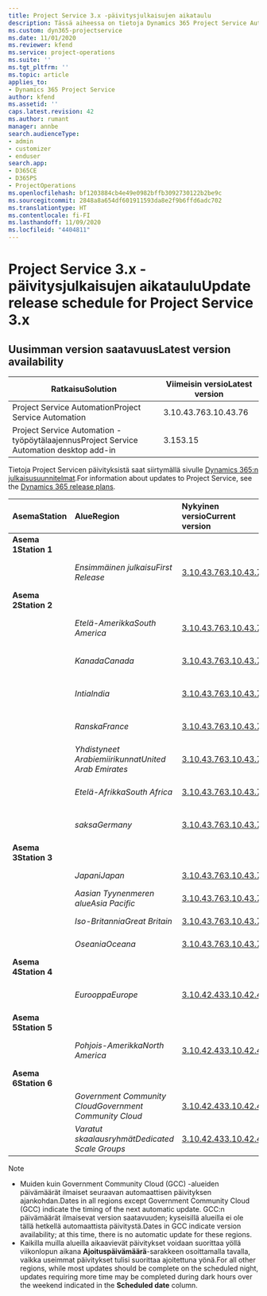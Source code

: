 ```yaml
---
title: Project Service 3.x -päivitysjulkaisujen aikataulu
description: Tässä aiheessa on tietoja Dynamics 365 Project Service Automationin käytettävissä olevista ja tulevista versioista.
ms.custom: dyn365-projectservice
ms.date: 11/01/2020
ms.reviewer: kfend
ms.service: project-operations
ms.suite: ''
ms.tgt_pltfrm: ''
ms.topic: article
applies_to:
- Dynamics 365 Project Service
author: kfend
ms.assetid: ''
caps.latest.revision: 42
ms.author: rumant
manager: annbe
search.audienceType:
- admin
- customizer
- enduser
search.app:
- D365CE
- D365PS
- ProjectOperations
ms.openlocfilehash: bf1203884cb4e49e0982bffb3092730122b2be9c
ms.sourcegitcommit: 2848a8a654df601911593da8e2f9b6ffd6adc702
ms.translationtype: HT
ms.contentlocale: fi-FI
ms.lasthandoff: 11/09/2020
ms.locfileid: "4404811"
---
```

# <a name="update-release-schedule-for-project-service-3x"></a><span data-ttu-id="8ecc2-103">Project Service 3.x -päivitysjulkaisujen aikataulu</span><span class="sxs-lookup"><span data-stu-id="8ecc2-103">Update release schedule for Project Service 3.x</span></span>

## <a name="latest-version-availability"></a><span data-ttu-id="8ecc2-104">Uusimman version saatavuus</span><span class="sxs-lookup"><span data-stu-id="8ecc2-104">Latest version availability</span></span>

| <span data-ttu-id="8ecc2-105">Ratkaisu</span><span class="sxs-lookup"><span data-stu-id="8ecc2-105">Solution</span></span>  | <span data-ttu-id="8ecc2-106">Viimeisin versio</span><span class="sxs-lookup"><span data-stu-id="8ecc2-106">Latest version</span></span> |
|-------|----|
| <span data-ttu-id="8ecc2-107">Project Service Automation</span><span class="sxs-lookup"><span data-stu-id="8ecc2-107">Project Service Automation</span></span>    | <span data-ttu-id="8ecc2-108">3.10.43.76</span><span class="sxs-lookup"><span data-stu-id="8ecc2-108">3.10.43.76</span></span> |
| <span data-ttu-id="8ecc2-109">Project Service Automation -työpöytälaajennus</span><span class="sxs-lookup"><span data-stu-id="8ecc2-109">Project Service Automation desktop add-in</span></span>                | <span data-ttu-id="8ecc2-110">3.15</span><span class="sxs-lookup"><span data-stu-id="8ecc2-110">3.15</span></span>          |

<span data-ttu-id="8ecc2-111">Tietoja Project Servicen päivityksistä saat siirtymällä sivulle [Dynamics 365:n julkaisusuunnitelmat](https://docs.microsoft.com/dynamics365/release-plans/).</span><span class="sxs-lookup"><span data-stu-id="8ecc2-111">For information about updates to Project Service, see the [Dynamics 365 release plans](https://docs.microsoft.com/dynamics365/release-plans/).</span></span> 

| <span data-ttu-id="8ecc2-112">Asema</span><span class="sxs-lookup"><span data-stu-id="8ecc2-112">Station</span></span>  | <span data-ttu-id="8ecc2-113">Alue</span><span class="sxs-lookup"><span data-stu-id="8ecc2-113">Region</span></span> | <span data-ttu-id="8ecc2-114">Nykyinen versio</span><span class="sxs-lookup"><span data-stu-id="8ecc2-114">Current version</span></span> | <span data-ttu-id="8ecc2-115">Seuraava versio</span><span class="sxs-lookup"><span data-stu-id="8ecc2-115">Next version</span></span> |  <span data-ttu-id="8ecc2-116">Aikataulutettu päivämäärä</span><span class="sxs-lookup"><span data-stu-id="8ecc2-116">Scheduled date</span></span>
| :---   | :---   | :---   | :---   |:---   |         
|<span data-ttu-id="8ecc2-117"><strong>Asema 1</strong></span><span class="sxs-lookup"><span data-stu-id="8ecc2-117"><strong>Station 1</strong></span></span> | |  |  | |
| | <span data-ttu-id="8ecc2-118"><i>Ensimmäinen julkaisu</i></span><span class="sxs-lookup"><span data-stu-id="8ecc2-118"><i>First Release</i></span></span> | [<span data-ttu-id="8ecc2-119">3.10.43.76</span><span class="sxs-lookup"><span data-stu-id="8ecc2-119">3.10.43.76</span></span>](whats-new-ur-25.md) | <span data-ttu-id="8ecc2-120">TBD</span><span class="sxs-lookup"><span data-stu-id="8ecc2-120">TBD</span></span> | <span data-ttu-id="8ecc2-121">20. marraskuuta 2020</span><span class="sxs-lookup"><span data-stu-id="8ecc2-121">November 20, 2020</span></span>
|<span data-ttu-id="8ecc2-122"><strong>Asema 2</strong></span><span class="sxs-lookup"><span data-stu-id="8ecc2-122"><strong>Station 2</strong></span></span> | |  |  | |
| | <span data-ttu-id="8ecc2-123"><i>Etelä-Amerikka</i></span><span class="sxs-lookup"><span data-stu-id="8ecc2-123"><i>South America</i></span></span> | [<span data-ttu-id="8ecc2-124">3.10.43.76</span><span class="sxs-lookup"><span data-stu-id="8ecc2-124">3.10.43.76</span></span>](whats-new-ur-25.md) | <span data-ttu-id="8ecc2-125">TBD</span><span class="sxs-lookup"><span data-stu-id="8ecc2-125">TBD</span></span> | <span data-ttu-id="8ecc2-126">27. marraskuuta 2020</span><span class="sxs-lookup"><span data-stu-id="8ecc2-126">November 27, 2020</span></span>
| | <span data-ttu-id="8ecc2-127"><i>Kanada</i></span><span class="sxs-lookup"><span data-stu-id="8ecc2-127"><i>Canada</i></span></span> | [<span data-ttu-id="8ecc2-128">3.10.43.76</span><span class="sxs-lookup"><span data-stu-id="8ecc2-128">3.10.43.76</span></span>](whats-new-ur-25.md) | <span data-ttu-id="8ecc2-129">TBD</span><span class="sxs-lookup"><span data-stu-id="8ecc2-129">TBD</span></span> | <span data-ttu-id="8ecc2-130">27. marraskuuta 2020</span><span class="sxs-lookup"><span data-stu-id="8ecc2-130">November 27, 2020</span></span> 
| | <span data-ttu-id="8ecc2-131"><i>Intia</i></span><span class="sxs-lookup"><span data-stu-id="8ecc2-131"><i>India</i></span></span> | [<span data-ttu-id="8ecc2-132">3.10.43.76</span><span class="sxs-lookup"><span data-stu-id="8ecc2-132">3.10.43.76</span></span>](whats-new-ur-25.md) | <span data-ttu-id="8ecc2-133">TBD</span><span class="sxs-lookup"><span data-stu-id="8ecc2-133">TBD</span></span> | <span data-ttu-id="8ecc2-134">27. marraskuuta 2020</span><span class="sxs-lookup"><span data-stu-id="8ecc2-134">November 27, 2020</span></span>
| | <span data-ttu-id="8ecc2-135"><i>Ranska</i></span><span class="sxs-lookup"><span data-stu-id="8ecc2-135"><i>France</i></span></span> | [<span data-ttu-id="8ecc2-136">3.10.43.76</span><span class="sxs-lookup"><span data-stu-id="8ecc2-136">3.10.43.76</span></span>](whats-new-ur-25.md) | <span data-ttu-id="8ecc2-137">TBD</span><span class="sxs-lookup"><span data-stu-id="8ecc2-137">TBD</span></span> | <span data-ttu-id="8ecc2-138">27. marraskuuta 2020</span><span class="sxs-lookup"><span data-stu-id="8ecc2-138">November 27, 2020</span></span>
| | <span data-ttu-id="8ecc2-139"><i>Yhdistyneet Arabiemiirikunnat</i></span><span class="sxs-lookup"><span data-stu-id="8ecc2-139"><i>United Arab Emirates</i></span></span> | [<span data-ttu-id="8ecc2-140">3.10.43.76</span><span class="sxs-lookup"><span data-stu-id="8ecc2-140">3.10.43.76</span></span>](whats-new-ur-25.md) | <span data-ttu-id="8ecc2-141">TBD</span><span class="sxs-lookup"><span data-stu-id="8ecc2-141">TBD</span></span> | <span data-ttu-id="8ecc2-142">27. marraskuuta 2020</span><span class="sxs-lookup"><span data-stu-id="8ecc2-142">November 27, 2020</span></span>
| | <span data-ttu-id="8ecc2-143"><i>Etelä-Afrikka</i></span><span class="sxs-lookup"><span data-stu-id="8ecc2-143"><i>South Africa</i></span></span> | [<span data-ttu-id="8ecc2-144">3.10.43.76</span><span class="sxs-lookup"><span data-stu-id="8ecc2-144">3.10.43.76</span></span>](whats-new-ur-25.md) | <span data-ttu-id="8ecc2-145">TBD</span><span class="sxs-lookup"><span data-stu-id="8ecc2-145">TBD</span></span> | <span data-ttu-id="8ecc2-146">27. marraskuuta 2020</span><span class="sxs-lookup"><span data-stu-id="8ecc2-146">November 27, 2020</span></span>
| | <span data-ttu-id="8ecc2-147"><i>saksa</i></span><span class="sxs-lookup"><span data-stu-id="8ecc2-147"><i>Germany</i></span></span> | [<span data-ttu-id="8ecc2-148">3.10.43.76</span><span class="sxs-lookup"><span data-stu-id="8ecc2-148">3.10.43.76</span></span>](whats-new-ur-25.md) | <span data-ttu-id="8ecc2-149">TBD</span><span class="sxs-lookup"><span data-stu-id="8ecc2-149">TBD</span></span> | <span data-ttu-id="8ecc2-150">27. marraskuuta 2020</span><span class="sxs-lookup"><span data-stu-id="8ecc2-150">November 27, 2020</span></span>
|<span data-ttu-id="8ecc2-151"><strong>Asema 3</strong></span><span class="sxs-lookup"><span data-stu-id="8ecc2-151"><strong>Station 3</strong></span></span> | |  |  | |
| | <span data-ttu-id="8ecc2-152"><i>Japani</i></span><span class="sxs-lookup"><span data-stu-id="8ecc2-152"><i>Japan</i></span></span> | [<span data-ttu-id="8ecc2-153">3.10.43.76</span><span class="sxs-lookup"><span data-stu-id="8ecc2-153">3.10.43.76</span></span>](whats-new-ur-25.md) | <span data-ttu-id="8ecc2-154">TBD</span><span class="sxs-lookup"><span data-stu-id="8ecc2-154">TBD</span></span> | <span data-ttu-id="8ecc2-155">11.12.2020</span><span class="sxs-lookup"><span data-stu-id="8ecc2-155">December 11, 2020</span></span>
| | <span data-ttu-id="8ecc2-156"><i>Aasian Tyynenmeren alue</i></span><span class="sxs-lookup"><span data-stu-id="8ecc2-156"><i>Asia Pacific</i></span></span> | [<span data-ttu-id="8ecc2-157">3.10.43.76</span><span class="sxs-lookup"><span data-stu-id="8ecc2-157">3.10.43.76</span></span>](whats-new-ur-25.md) | <span data-ttu-id="8ecc2-158">TBD</span><span class="sxs-lookup"><span data-stu-id="8ecc2-158">TBD</span></span> | <span data-ttu-id="8ecc2-159">11.12.2020</span><span class="sxs-lookup"><span data-stu-id="8ecc2-159">December 11, 2020</span></span>
| | <span data-ttu-id="8ecc2-160"><i>Iso-Britannia</i></span><span class="sxs-lookup"><span data-stu-id="8ecc2-160"><i>Great Britain</i></span></span> | [<span data-ttu-id="8ecc2-161">3.10.43.76</span><span class="sxs-lookup"><span data-stu-id="8ecc2-161">3.10.43.76</span></span>](whats-new-ur-25.md) | <span data-ttu-id="8ecc2-162">TBD</span><span class="sxs-lookup"><span data-stu-id="8ecc2-162">TBD</span></span> | <span data-ttu-id="8ecc2-163">11.12.2020</span><span class="sxs-lookup"><span data-stu-id="8ecc2-163">December 11, 2020</span></span>
| | <span data-ttu-id="8ecc2-164"><i>Oseania</i></span><span class="sxs-lookup"><span data-stu-id="8ecc2-164"><i>Oceana</i></span></span> | [<span data-ttu-id="8ecc2-165">3.10.43.76</span><span class="sxs-lookup"><span data-stu-id="8ecc2-165">3.10.43.76</span></span>](whats-new-ur-25.md) | <span data-ttu-id="8ecc2-166">TBD</span><span class="sxs-lookup"><span data-stu-id="8ecc2-166">TBD</span></span> | <span data-ttu-id="8ecc2-167">11.12.2020</span><span class="sxs-lookup"><span data-stu-id="8ecc2-167">December 11, 2020</span></span>
|<span data-ttu-id="8ecc2-168"><strong>Asema 4</strong></span><span class="sxs-lookup"><span data-stu-id="8ecc2-168"><strong>Station 4</strong></span></span> | |  |  | |
| | <span data-ttu-id="8ecc2-169"><i>Eurooppa</i></span><span class="sxs-lookup"><span data-stu-id="8ecc2-169"><i>Europe</i></span></span> |[<span data-ttu-id="8ecc2-170">3.10.42.43</span><span class="sxs-lookup"><span data-stu-id="8ecc2-170">3.10.42.43</span></span>](whats-new-ur-24.md) | [<span data-ttu-id="8ecc2-171">3.10.43.76</span><span class="sxs-lookup"><span data-stu-id="8ecc2-171">3.10.43.76</span></span>](whats-new-ur-25.md) | <span data-ttu-id="8ecc2-172">13. marraskuuta 2020</span><span class="sxs-lookup"><span data-stu-id="8ecc2-172">November 13, 2020</span></span>
|<span data-ttu-id="8ecc2-173"><strong>Asema 5</strong></span><span class="sxs-lookup"><span data-stu-id="8ecc2-173"><strong>Station 5</strong></span></span> | |  |  | |
| | <span data-ttu-id="8ecc2-174"><i>Pohjois-Amerikka</i></span><span class="sxs-lookup"><span data-stu-id="8ecc2-174"><i>North America</i></span></span> |[<span data-ttu-id="8ecc2-175">3.10.42.43</span><span class="sxs-lookup"><span data-stu-id="8ecc2-175">3.10.42.43</span></span>](whats-new-ur-24.md) | [<span data-ttu-id="8ecc2-176">3.10.43.76</span><span class="sxs-lookup"><span data-stu-id="8ecc2-176">3.10.43.76</span></span>](whats-new-ur-25.md) | <span data-ttu-id="8ecc2-177">20. marraskuuta 2020</span><span class="sxs-lookup"><span data-stu-id="8ecc2-177">November 20, 2020</span></span>
|<span data-ttu-id="8ecc2-178"><strong>Asema 6</strong></span><span class="sxs-lookup"><span data-stu-id="8ecc2-178"><strong>Station 6</strong></span></span> | |  |  | |
| | <span data-ttu-id="8ecc2-179"><i>Government Community Cloud</i></span><span class="sxs-lookup"><span data-stu-id="8ecc2-179"><i>Government Community Cloud</i></span></span> |[<span data-ttu-id="8ecc2-180">3.10.42.43</span><span class="sxs-lookup"><span data-stu-id="8ecc2-180">3.10.42.43</span></span>](whats-new-ur-24.md) | [<span data-ttu-id="8ecc2-181">3.10.43.76</span><span class="sxs-lookup"><span data-stu-id="8ecc2-181">3.10.43.76</span></span>](whats-new-ur-25.md) | <span data-ttu-id="8ecc2-182">20. marraskuuta 2020</span><span class="sxs-lookup"><span data-stu-id="8ecc2-182">November 20, 2020</span></span>
| | <span data-ttu-id="8ecc2-183"><i>Varatut skaalausryhmät</i></span><span class="sxs-lookup"><span data-stu-id="8ecc2-183"><i>Dedicated Scale Groups</i></span></span> |[<span data-ttu-id="8ecc2-184">3.10.42.43</span><span class="sxs-lookup"><span data-stu-id="8ecc2-184">3.10.42.43</span></span>](whats-new-ur-24.md) | [<span data-ttu-id="8ecc2-185">3.10.43.76</span><span class="sxs-lookup"><span data-stu-id="8ecc2-185">3.10.43.76</span></span>](whats-new-ur-25.md) | <span data-ttu-id="8ecc2-186">27. marraskuuta 2020</span><span class="sxs-lookup"><span data-stu-id="8ecc2-186">November 27, 2020</span></span>

>[!Note]
> - <span data-ttu-id="8ecc2-187">Muiden kuin Government Community Cloud (GCC) -alueiden päivämäärät ilmaiset seuraavan automaattisen päivityksen ajankohdan.</span><span class="sxs-lookup"><span data-stu-id="8ecc2-187">Dates in all regions except Government Community Cloud (GCC) indicate the timing of the next automatic update.</span></span> <span data-ttu-id="8ecc2-188">GCC:n päivämäärät ilmaisevat version saatavuuden; kyseisillä alueilla ei ole tällä hetkellä automaattista päivitystä.</span><span class="sxs-lookup"><span data-stu-id="8ecc2-188">Dates in GCC indicate version availability; at this time, there is no automatic update for these regions.</span></span>
> - <span data-ttu-id="8ecc2-189">Kaikilla muilla alueilla aikaavievät päivitykset voidaan suorittaa yöllä viikonlopun aikana **Ajoituspäivämäärä**-sarakkeen osoittamalla tavalla, vaikka useimmat päivitykset tulisi suorittaa ajoitettuna yönä.</span><span class="sxs-lookup"><span data-stu-id="8ecc2-189">For all other regions, while most updates should be complete on the scheduled night, updates requiring more time may be completed during dark hours over the weekend indicated in the **Scheduled date** column.</span></span>

